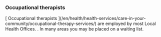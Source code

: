 ###  Occupational therapists

[ Occupational therapists ](/en/health/health-services/care-in-your-
community/occupational-therapy-services/) are employed by most Local Health
Offices. . In many areas you may be placed on a waiting list.

